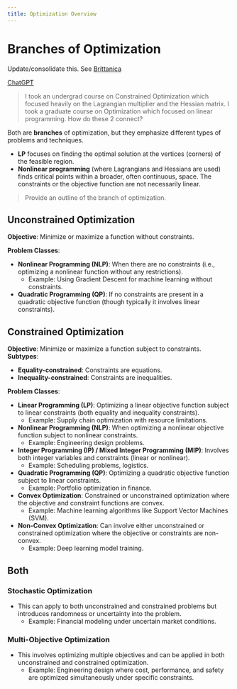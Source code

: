 ```yaml
---
title: Optimization Overview
---
```



# Branches of Optimization

Update/consolidate this. See [Brittanica](https://www.britannica.com/science/optimization)

[ChatGPT](https://chatgpt.com/share/98d49c1d-314b-4876-afd1-2bda0aecd27d)

> I took an undergrad course on Constrained Optimization which focused heavily on the Lagrangian multiplier and the Hessian matrix. I took a graduate course on Optimization which focused on linear programming. How do these 2 connect?

Both are **branches** of optimization, but they emphasize different types of problems and techniques.
- **LP** focuses on finding the optimal solution at the vertices (corners) of the feasible region.
- **Nonlinear programming** (where Lagrangians and Hessians are used) finds critical points within a broader, often continuous, space. The constraints or the objective function are not necessarily linear.


> Provide an outline of the branch of optimization.
## Unconstrained Optimization

**Objective**: Minimize or maximize a function without constraints.

**Problem Classes**:
- **Nonlinear Programming (NLP)**: When there are no constraints (i.e., optimizing a nonlinear function without any restrictions).
    - Example: Using Gradient Descent for machine learning without constraints.
- **Quadratic Programming (QP)**: If no constraints are present in a quadratic objective function (though typically it involves linear constraints).



## Constrained Optimization

**Objective**: Minimize or maximize a function subject to constraints.
**Subtypes**:
- **Equality-constrained**: Constraints are equations.
- **Inequality-constrained**: Constraints are inequalities.


**Problem Classes**:
- **Linear Programming (LP)**: Optimizing a linear objective function subject to linear constraints (both equality and inequality constraints).
    - Example: Supply chain optimization with resource limitations.
- **Nonlinear Programming (NLP)**: When optimizing a nonlinear objective function subject to nonlinear constraints.
    - Example: Engineering design problems.
- **Integer Programming (IP) / Mixed Integer Programming (MIP)**: Involves both integer variables and constraints (linear or nonlinear).
    - Example: Scheduling problems, logistics.
- **Quadratic Programming (QP)**: Optimizing a quadratic objective function subject to linear constraints.
    - Example: Portfolio optimization in finance.
- **Convex Optimization**: Constrained or unconstrained optimization where the objective and constraint functions are convex.
    - Example: Machine learning algorithms like Support Vector Machines (SVM).
- **Non-Convex Optimization**: Can involve either unconstrained or constrained optimization where the objective or constraints are non-convex.
    - Example: Deep learning model training.


## Both

### **Stochastic Optimization**

- This can apply to both unconstrained and constrained problems but introduces randomness or uncertainty into the problem.
    - Example: Financial modeling under uncertain market conditions.

### **Multi-Objective Optimization**

- This involves optimizing multiple objectives and can be applied in both unconstrained and constrained optimization.
    - Example: Engineering design where cost, performance, and safety are optimized simultaneously under specific constraints.
